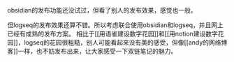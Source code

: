 obsidian的发布功能还没试过，但看了别人的发布效果，感觉也一般。

但logseq的发布效果还算不错。所以考虑联合使用obsidian和logseq，并且网上已经有成熟的发布方案。
相比于[[用语雀建设数字花园]]和[[用notion建设数字花园]]，logseq的花园很粗糙，别人可能看起来没有美的感受，但像[[andy的网络博客]]一样，也不妨发布出来，让大家感受一下双链笔记的魅力。
